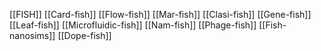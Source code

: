[[FISH]]
[[Card-fish]]
[[Flow-fish]]
[[Mar-fish]]
[[Clasi-fish]]
[[Gene-fish]]
[[Leaf-fish]]
[[Microfluidic-fish]]
[[Nam-fish]]
[[Phage-fish]]
[[Fish-nanosims]]
[[Dope-fish]]

